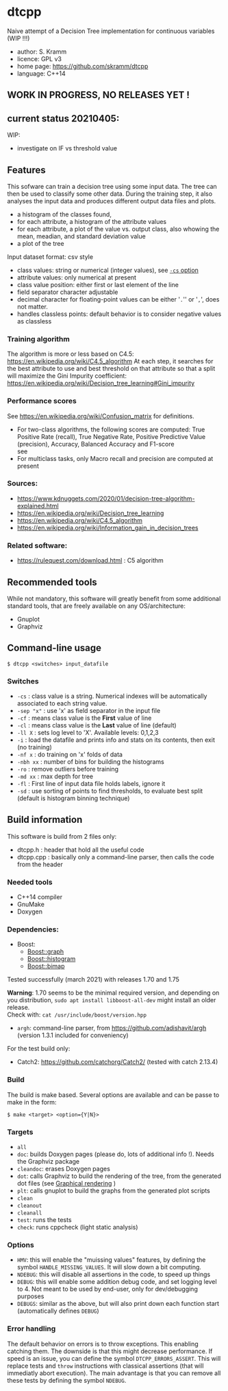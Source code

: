# dtcpp
Naive attempt of a Decision Tree implementation for continuous variables (WIP !!!)

* author: S. Kramm
* licence: GPL v3
* home page: https://github.com/skramm/dtcpp
* language: C++14


## WORK IN PROGRESS, NO RELEASES YET !

## current status 20210405:

WIP:
- investigate on IF vs threshold value




## Features

This sofware can train a decision tree using some input data.
The tree can then be used to classify some other data.
During the training step, it also analyses the input data and produces different output data files and plots.
 * a histogram of the classes found,
 * for each attribute, a histogram of the attribute values
 * for each attribute, a plot of the value vs. output class, also whowing the mean, meadian, and standard deviation value
 * a plot of the tree


Input dataset format: csv style
 * class values: string or numerical (integer values), see [`-cs` option](#ss_clswitch)
 * attribute values: only numerical at present
 * class value position: either first or last element of the line
 * field separator character adjustable
 * decimal character for floating-point values can be either '`.`'' or '`,`', does not matter.
 * handles classless points: default behavior is to consider negative values as classless

### Training algorithm

The algorithm is more or less based on C4.5: https://en.wikipedia.org/wiki/C4.5_algorithm
At each step, it searches for the best attribute to use and best threshold on that attribute
so that a split will maximize the Gini Impurity coefficient:
https://en.wikipedia.org/wiki/Decision_tree_learning#Gini_impurity



### Performance scores

See https://en.wikipedia.org/wiki/Confusion_matrix for definitions.

* For two-class algorithms, the following scores are computed:
True Positive Rate (recall), True Negative Rate, Positive Predictive Value (precision),
Accuracy, Balanced Accuracy and F1-score<br>
see
* For multiclass tasks, only Macro recall and precision are computed at present

### Sources:

* https://www.kdnuggets.com/2020/01/decision-tree-algorithm-explained.html
* https://en.wikipedia.org/wiki/Decision_tree_learning
* https://en.wikipedia.org/wiki/C4.5_algorithm
* https://en.wikipedia.org/wiki/Information_gain_in_decision_trees


### Related software:

* https://rulequest.com/download.html : C5 algorithm

## Recommended tools

While not mandatory, this software will greatly benefit from some additional standard tools,
that are freely available on any OS/architecture:
* Gnuplot
* Graphviz


## Command-line usage

`$ dtcpp <switches> input_datafile`

<a name="ss_clswitch"></a>
### Switches

* `-cs` : class value is a string. Numerical indexes will be automatically associated to each string value.
* `-sep "x"` : use 'x' as field separator in the input file
* `-cf` : means class value is the **First** value of line
* `-cl` : means class value is the **Last** value of line (default)
* `-ll X` : sets log level to 'X'. Available levels: 0,1,2,3
* `-i` : load the datafile and prints info and stats on its contents, then exit (no training)
* `-nf x` : do training on 'x' folds of data
* `-nbh xx` : number of bins for building the histograms
* `-ro` : remove outliers before training
* `-md xx` : max depth for tree
* `-fl` : First line of input data file holds labels, ignore it
* `-sd` :  use sorting of points to find thresholds, to evaluate best split (default is histogram binning technique)

## Build information

This software is build from 2 files only:
 * dtcpp.h : header that hold all the useful code
 * dtcpp.cpp : basically only a command-line parser, then calls the code from the header



### Needed tools

* C++14 compiler
* GnuMake
* Doxygen

### Dependencies:

* Boost:
  * [Boost::graph](https://www.boost.org/doc/libs/1_75_0/libs/graph/doc/index.html)<br>
  * [Boost::histogram](https://www.boost.org/doc/libs/1_75_0/libs/histogram)
  * [Boost::bimap](https://www.boost.org/doc/libs/1_75_0/libs/bimap/)

 Tested successfully (march 2021) with releases 1.70 and 1.75

 **Warning**: 1.70 seems to be the minimal required version, and depending on you distribution,
 `sudo apt install libboost-all-dev` might install an older release.<br>
 Check  with: `cat /usr/include/boost/version.hpp`

* `argh`: command-line parser, from https://github.com/adishavit/argh<br>
(version 1.3.1 included for conveniency)

For the test build only:
* Catch2: https://github.com/catchorg/Catch2/
(tested with catch 2.13.4)

### Build

The build is make based.
Several options are available and can be passe to make in the form: <br>
```
$ make <target> <option={Y|N}>
```
### Targets

* `all`
* `doc`: builds Doxygen pages (please do, lots of additional info !). Needs the Graphviz package
* `cleandoc`: erases Doxygen pages
* `dot`: calls Graphviz to build the rendering of the tree, from the generated dot files (see [Graphical rendering](misc/graphical_rendering.md) )
* `plt`: calls gnuplot to build the graphs from the generated plot scripts
* `clean`
* `cleanout`
* `cleanall`
* `test`: runs the tests
* `check`: runs cppcheck (light static analysis)

### Options

* `HMV`: this will enable the "muissing values" features, by defining the symbol `HANDLE_MISSING_VALUES`. It will slow down a bit computing.
* `NDEBUG`: this will disable all assertions in the code, to speed up things
* `DEBUG`: this will enable some addition debug code, and set logging level to 4. Not meant to be used by end-user, only for dev/debugging purposes
* `DEBUGS`: similar as the above, but will also print down each function start (automatically defines `DEBUG`)


### Error handling

The default behavior on errors is to throw exceptions.
This enabling catching them.
The downside is that this might decrease performance.
If speed is an issue, you can define the symbol
`DTCPP_ERRORS_ASSERT`.
This will replace tests and `throw` instructions with classical assertions
(that will immediatly abort execution).
The main advantage is that you can remove all these tests by defining the symbol `NDEBUG`.

